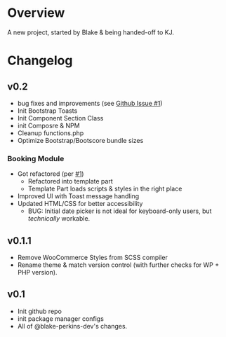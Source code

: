 # Overview

A new project, started by Blake & being handed-off to KJ.

# Changelog

## v0.2

-   bug fixes and improvements (see [Github Issue #1](https://github.com/choctaw-nation/landing/issues/1))
-   Init Bootstrap Toasts
-   Init Component Section Class
-   init Composre & NPM
-   Cleanup functions.php
-   Optimize Bootstrap/Bootscore bundle sizes

### Booking Module

-   Got refactored (per [#1](https://github.com/choctaw-nation/landing/issues/1))
    -   Refactored into template part
    -   Template Part loads scripts & styles in the right place
-   Improved UI with Toast message handling
-   Updated HTML/CSS for better accessibility
    -   BUG: Initial date picker is not ideal for keyboard-only users, but _technically_ workable.

## v0.1.1

-   Remove WooCommerce Styles from SCSS compiler
-   Rename theme & match version control (with further checks for WP + PHP version).

## v0.1

-   Init github repo
-   init package manager configs
-   All of @blake-perkins-dev's changes.
